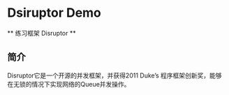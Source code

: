# Dsiruptor Demo #
** 练习框架 Disruptor ** 
## 简介 ##
Disruptor它是一个开源的并发框架，并获得2011 Duke’s 程序框架创新奖，能够在无锁的情况下实现网络的Queue并发操作。